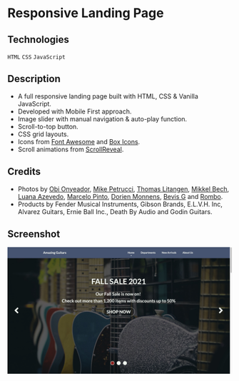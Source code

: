 # Responsive Landing Page

## Technologies
`HTML` `CSS` `JavaScript`

## Description
* A full responsive landing page built with HTML, CSS & Vanilla JavaScript.
* Developed with Mobile First approach.
* Image slider with manual navigation & auto-play function.
* Scroll-to-top button.
* CSS grid layouts.
* Icons from [Font Awesome](https://fontawesome.com) and [Box Icons](https://boxicons.com).
* Scroll animations from [ScrollReveal](https://scrollrevealjs.org).

## Credits
* Photos by [Obi Onyeador](https://unsplash.com/@thenewmalcolm), [Mike Petrucci](https://unsplash.com/@mikepetrucci), [Thomas Litangen](https://unsplash.com/@litangen), [Mikkel Bech](https://unsplash.com/@bechbox), [Luana Azevedo](https://unsplash.com/@azevdoluana), [Marcelo Pinto](https://unsplash.com/@elmundodemarx), [Dorien Monnens](https://unsplash.com/@dorienmonnens), [Bevis G](https://unsplash.com/@xhui2011) and [Rombo](https://unsplash.com/@rombo_guitar_picks).
* Products by Fender Musical Instruments, Gibson Brands, E.L.V.H. Inc, Alvarez Guitars, Ernie Ball Inc., Death By Audio and Godin Guitars.

## Screenshot
![img](./assets/media/screenshot.jpg)